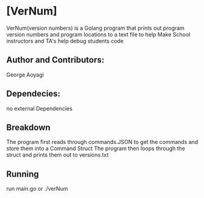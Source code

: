 # [VerNum]
VerNum(version numbers) is a Golang program that prints out program version numbers and program locations to a text file to help Make School instructors and TA's help debug students code

## Author and Contributors:
George Aoyagi

## Dependecies:
no external Dependencies

## Breakdown
The program first reads through commands.JSON to get the commands and store them into a Command Struct
The program then loops through the struct and prints them out to versions.txt

## Running
run main.go or ./verNum

